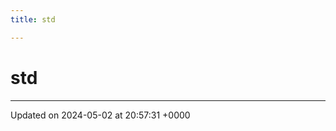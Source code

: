 ```yaml
---
title: std

---
```


# std








-------------------------------

Updated on 2024-05-02 at 20:57:31 +0000